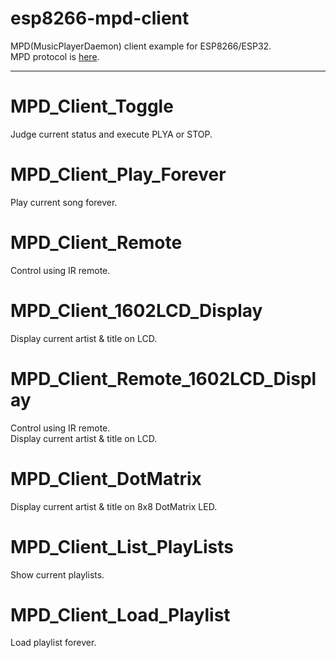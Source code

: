 # esp8266-mpd-client
MPD(MusicPlayerDaemon) client example for ESP8266/ESP32.    
MPD protocol is [here](https://github.com/MusicPlayerDaemon/MPD/blob/master/doc/protocol.rst).   

---

# MPD_Client_Toggle   
Judge current status and execute PLYA or STOP.   

# MPD_Client_Play_Forever   
Play current song forever.   

# MPD_Client_Remote   
Control using IR remote.   

# MPD_Client_1602LCD_Display   
Display current artist & title on LCD.   

# MPD_Client_Remote_1602LCD_Display   
Control using IR remote.   
Display current artist & title on LCD.   

# MPD_Client_DotMatrix   
Display current artist & title on 8x8 DotMatrix LED.   

# MPD_Client_List_PlayLists   
Show current playlists.   

# MPD_Client_Load_Playlist   
Load playlist forever.   


